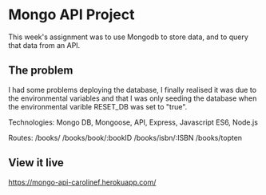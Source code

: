 # Mongo API Project

This week's assignment was to use Mongodb to store data, and to query that data from an API.

## The problem

I had some problems deploying the database, I finally realised it was due to the environmental variables and that I was only seeding the database when the environmental varible RESET_DB was set to "true".

Technologies: Mongo DB, Mongoose, API, Express, Javascript ES6, Node.js

Routes:
/books/
/books/book/:bookID
/books/isbn/:ISBN
/books/topten

## View it live

https://mongo-api-carolinef.herokuapp.com/

